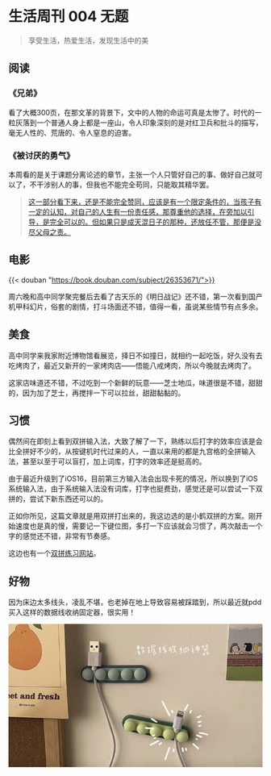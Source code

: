 # 生活周刊 004 无题

> 享受生活，热爱生活，发现生活中的美

## 阅读

### 《兄弟》

看了大概300页，在那文革的背景下，文中的人物的命运可真是太惨了。时代的一粒灰落到一个普通人身上都是一座山，令人印象深刻的是对红卫兵和批斗的描写，毫无人性的、荒唐的、令人窒息的迫害。

### 《被讨厌的勇气》

本周看的是关于课题分离论述的章节，主张一个人只管好自己的事、做好自己就可以了，不干涉别人的事，但我也不能完全苟同，只能取其精华罢。

> [这一部分看下来，还是不能完全赞同，应该是有一个限定条件的，当孩子有一定的认知，对自己的人生有一份责任感，那尊重他的选择，在旁加以引导，是完全可以的。但如果只是成天混日子的那种，还放任不管，那便是没尽父母之责。](https://weread.qq.com/wrpage/book/review/212483358_7BfP0fflb)

## 电影
{{< douban "https://book.douban.com/subject/26353671/">}}

周六晚和高中同学聚完餐后去看了古天乐的《明日战记》还不错，第一次看到国产机甲科幻片，俗套的剧情，打斗场面还不错，值得一看，虽说某些情节有点多余。

## 美食
高中同学来我家附近博物馆看展览，择日不如撞日，就相约一起吃饭，好久没有去吃烤肉了，最近又新开的一家烤肉店——悟能八戒烤肉，所以今晚就去烤肉了。

这家店味道还不错，不过吃到一个新鲜的玩意——芝士地瓜，味道很是不错，甜甜的，因为加了芝士，再搅拌一下可以拉丝，甜甜黏黏的。

## 习惯
偶然间在即刻上看到双拼输入法，大致了解了一下，熟练以后打字的效率应该是会比全拼好不少的，从按键机时代过来的人，一直以来用的都是九宫格的全拼输入法，甚至以至于可以盲打，加上词库，打字的效率还是挺高的。

由于最近升级到了iOS16，目前第三方输入法会出现卡死的情况，所以换到了iOS系统输入法，由于系统输入法没有词库，打字也挺费劲，感觉还是可以尝试一下双拼的，尝试下新东西还可以的。

正如你所见，这篇文章就是用双拼打出来的，我这边选的是小鹤双拼的方案。刚开始速度也是真的慢，需要记一下键位图，多打一下应该就会习惯了，两次敲击一个字的感觉还不错，非常有节奏感。

这边也有一个[双拼练习网站](https://api.ihint.me/shuang/)。

## 好物
因为床边太多线头，凌乱不堪，也老掉在地上导致容易被踩踏到，所以最近就pdd买入这样的数据线收纳固定器，很实用！

![](https://raw.githubusercontent.com/nullUfull/MyPicBed/main/IMG_1549.jpg)
